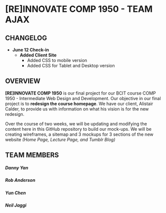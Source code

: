 [RE]INNOVATE COMP 1950 - TEAM AJAX
===============

## CHANGELOG


* **June 12 Check-in**
  - **Added Client Site**
    - Added CSS to mobile version
    - Added CSS for Tablet and Desktop version

OVERVIEW
--------

**[RE]INNOVATE COMP 1950** is our final project for our BCIT course COMP 1950 - Intermediate Web Design and Development. Our objective in our final project is to **redesign the course homepage**. We have our client, Alistair Calder, to provide us with information on what his vision is for the new redesign.

Over the course of two weeks, we will be updating and modifying the content here in this GitHub repository to build our mock-ups. We will be creating wireframes, a sitemap and 3 mockups for 3 sections of the new website *(Home Page, Lecture Page, and Tumblr Blog)*

TEAM MEMBERS
------------

##### Danny Yan
##### Rob Anderson
##### Yun Chen
##### Neil Jaggi
